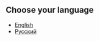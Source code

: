 ## Choose your language
- [English](https://github.com/hilltty/hilltty-flags/blob/main/english-lang.md)
- [Русский](https://github.com/hilltty/hilltty-flags/blob/main/russian-lang.md)
